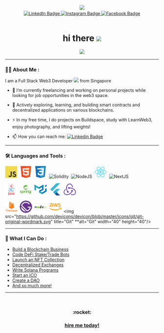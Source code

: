 <!--
**AzureKn1ght/AzureKn1ght** is a ✨ _special_ ✨ repository because its `README.md` (this file) appears on your GitHub profile.

Here are some ideas to get you started:

- 🔭 I’m currently working on ...
- 🌱 I’m currently learning ...
- 👯 I’m looking to collaborate on ...
- 🤔 I’m looking for help with ...
- 💬 Ask me about ...
- 📫 How to reach me: ...
- 😄 Pronouns: ...
- ⚡ Fun fact: ...
-->


<div id="header" align="center">
  <img src="https://media.giphy.com/media/M9gbBd9nbDrOTu1Mqx/giphy.gif" width="100" />
  <div id="badges">
    <a href="https://www.linkedin.com/in/philsonnah/">
      <img src="https://img.shields.io/badge/LinkedIn-blue?style=for-the-badge&logo=linkedin&logoColor=white" alt="LinkedIn Badge"/>
    </a>
    <a href="https://www.instagram.com/azurekn1ght/">
      <img src="https://img.shields.io/badge/Instagram-red?style=for-the-badge&logo=instagram&logoColor=white" alt="Instagram Badge"/>
    </a>
    <a href="https://www.facebook.com/philson.nah/">
      <img src="https://img.shields.io/badge/Facebook-blue?style=for-the-badge&logo=facebook&logoColor=white" alt="Facebook Badge"/>
    </a>
  </div>
  <img src="https://komarev.com/ghpvc/?username=AzureKn1ght&style=flat-square&color=blue" alt=""/>
  <h1>
    hi there
    <img src="https://media.giphy.com/media/hvRJCLFzcasrR4ia7z/giphy.gif" width="30px"/>
  </h1>
</div>
<div align="center">
  <img src="https://media.giphy.com/media/iIqmM5tTjmpOB9mpbn/giphy.gif" width="600" />
</div>

---

### :man_technologist: About Me :
I am a Full Stack Web3 Developer <img src="https://media.giphy.com/media/WUlplcMpOCEmTGBtBW/giphy.gif" width="30"> from Singapore

- :telescope: I’m currently freelancing and working on personal projects while looking for job opportunities in the web3 space. 

- :seedling: Actively exploring, learning, and building smart contracts and decentralized applications on various blockchains. 

- :zap: In my free time, I do projects on Buildspace, study with LearnWeb3, enjoy photography, and lifting weights! 

- :mailbox: How you can reach me: [![Linkedin Badge](https://img.shields.io/badge/-Philson-blue?style=flat&logo=Linkedin&logoColor=white)](https://www.linkedin.com/in/philsonnah/)

---

### :hammer_and_wrench: Languages and Tools :
<div>
  <!-- JavaScript -->
  <img src="https://github.com/devicons/devicon/blob/master/icons/javascript/javascript-original.svg" title="JavaScript" alt="JavaScript" height="40"/>&nbsp;
  <!-- HTML -->
  <img src="https://github.com/devicons/devicon/blob/master/icons/html5/html5-original.svg" title="HTML5" alt="HTML" height="40"/>&nbsp;
  <!-- CSS -->
  <img src="https://github.com/devicons/devicon/blob/master/icons/css3/css3-original.svg"  title="CSS3" alt="CSS" height="40"/>&nbsp;
  <!-- Solidity -->
  <img src="https://cdn.jsdelivr.net/gh/devicons/devicon/icons/solidity/solidity-original.svg" title="Solidity" alt="Solidity" height="40"/>&nbsp;         
  <!-- NodeJS -->
  <img src="https://cdn.jsdelivr.net/gh/devicons/devicon/icons/nodejs/nodejs-original.svg" title="NodeJS" alt="NodeJS" height="40"/>&nbsp;
  <!-- React -->
  <img src="https://github.com/devicons/devicon/blob/master/icons/react/react-original.svg" title="React" alt="React" height="40"/>&nbsp;
  <!-- NextJS -->
  <img src="https://cdn.jsdelivr.net/gh/devicons/devicon/icons/nextjs/nextjs-original.svg" title="NextJS" alt="NextJS" height="40"/>&nbsp;
            
  <!-- SAMPLES -->
  <img src="https://github.com/devicons/devicon/blob/master/icons/java/java-original-wordmark.svg" title="Java" alt="Java" width="40" height="40"/>&nbsp;
  <img src="https://github.com/devicons/devicon/blob/master/icons/spring/spring-original-wordmark.svg" title="Spring" alt="Spring" width="40" height="40"/>&nbsp;
  <img src="https://github.com/devicons/devicon/blob/master/icons/materialui/materialui-original.svg" title="Material UI" alt="Material UI" width="40" height="40"/>&nbsp;
  <img src="https://github.com/devicons/devicon/blob/master/icons/flutter/flutter-original.svg" title="Flutter" alt="Flutter" width="40" height="40"/>&nbsp;
  <img src="https://github.com/devicons/devicon/blob/master/icons/redux/redux-original.svg" title="Redux" alt="Redux " width="40" height="40"/>&nbsp;

  <img src="https://github.com/devicons/devicon/blob/master/icons/firebase/firebase-plain-wordmark.svg" title="Firebase" alt="Firebase" width="40" height="40"/>&nbsp;
  <img src="https://github.com/devicons/devicon/blob/master/icons/gatsby/gatsby-original.svg" title="Gatsby"  alt="Gatsby" width="40" height="40"/>&nbsp;
  <img src="https://github.com/devicons/devicon/blob/master/icons/nodejs/nodejs-original-wordmark.svg" title="NodeJS" alt="NodeJS" width="40" height="40"/>&nbsp;
  <img src="https://github.com/devicons/devicon/blob/master/icons/amazonwebservices/amazonwebservices-plain-wordmark.svg" title="AWS" alt="AWS" width="40" height="40"/>&nbsp;
  <img src="https://github.com/devicons/devicon/blob/master/icons/git/git-original-wordmark.svg" title="Git" **alt="Git" width="40" height="40"/>
</div>

---

### :ship: What I Can Do :
- [Build a Blockchain Business](https://github.com/AzureKn1ght/WhizPlatform)
- [Code DeFi Stake/Trade Bots](https://github.com/AzureKn1ght/AXS-Restake)
- [Launch an NFT Collection](https://github.com/AzureKn1ght/NFT-Collection)
- [Decentralized Exchanges](https://github.com/AzureKn1ght/Defi-Exchange)
- [Write Solana Programs](https://github.com/AzureKn1ght/Web3-Solana-Dapp)
- [Start an ICO](https://github.com/AzureKn1ght/ICO)
- [Create a DAO](https://github.com/AzureKn1ght/DAO-Tutorial)
- [And so much more!](https://github.com/AzureKn1ght?tab=repositories)

---

<div id="header" align="center">
  <br />
  <h3>:rocket:</h3>
  <h3>
    <a href="https://www.linkedin.com/in/philsonnah/">
      hire me today!
    </a>
  </h3>
</div>
